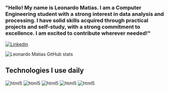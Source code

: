 ### "Hello! My name is Leonardo Matias. I am a Computer Engineering student with a strong interest in data analysis and processing. I have solid skills acquired through practical projects and self-study, with a strong commitment to excellence. I am excited to contribute wherever needed!"

[![Linkedin](https://img.shields.io/badge/LinkedIn-0077B5?style=for-the-badge&logo=linkedin&logoColor=white)](https://www.linkedin.com/in/leonardo-bandeira-matias-b55347268/)

![Leonardo Matias GitHub stats](https://github-readme-stats.vercel.app/api?username=Leobmt02&show_icons=true&theme=dracula)

## Technologies I use daily

<div style="display: inline_block">
<img align="center" alt= "html5" src = "https://img.shields.io/badge/HTML-239120?style=for-the-badge&logo=html5&logoColor=white"/>
<img align="center" alt= "html5" src = "https://img.shields.io/badge/CSS3-1572B6?style=for-the-badge&logo=css3&logoColor=white"/>
<img align="center" alt= "html5" src = "https://img.shields.io/badge/C%23-239120?style=for-the-badge&logo=c-sharp&logoColor=white"/>
<img align="center" alt= "html5" src = "https://img.shields.io/badge/.NET-5C2D91?style=for-the-badge&logo=.net&logoColor=white"/>
<img align="center" alt= "html5" src = "https://img.shields.io/badge/Python-3776AB?style=for-the-badge&logo=python&logoColor=white"/>
</div>

